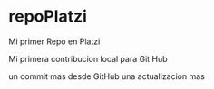 # repoPlatzi
Mi primer Repo en Platzi

Mi primera contribucion local para Git Hub

un commit mas desde GitHub
una actualizacion mas
